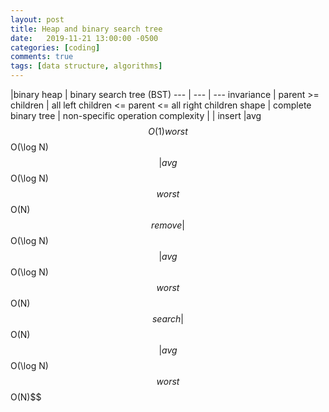 ```yaml
---
layout: post
title: Heap and binary search tree
date:   2019-11-21 13:00:00 -0500
categories: [coding]
comments: true
tags: [data structure, algorithms]
---
```



|binary heap | binary search tree (BST)
--- | --- | ---
invariance | parent >= children | all left children <= parent <= all right children
shape | complete binary tree | non-specific
operation complexity |  |
insert |avg $$O(1) worst $$O(\log N)$$ | avg $$O(\log N)$$ worst $$O(N)$$
remove |$$O(\log N)$$ | avg $$O(\log N)$$ worst $$O(N)$$
search | $$O(N)$$ | avg $$O(\log N)$$ worst $$O(N)$$
